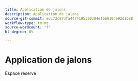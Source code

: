 ```yaml
---
title: Application de jalons
description: Application de jalons
source-git-commit: edc73c87dfa44741953e0304efb6910de92d1b88
workflow-type: tm+mt
source-wordcount: '7'
ht-degree: 0%

---
```


# Application de jalons

Espace réservé

<!--
This is a comment. Validation ignores it.
-->
